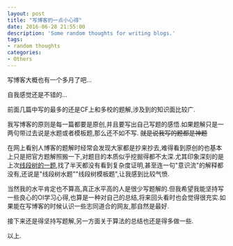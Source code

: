 ```yaml
---
layout: post
title: "写博客的一点小心得"
date: 2016-06-28 21:55:00
description: 'Some random thoughts for writing blogs.'
tags:
- random thoughts
categories:
- Others
---
```


写博客大概也有一个多月了吧...

自我感觉还是不错的...

前面几篇中写的最多的还是CF上和多校的题解,涉及到的知识面比较广.

我写博客的原则是每一篇都要是原创,并且要写出自己写题的感悟.如果题解只是一两句带过去说是水题或者模板题,那么还不如不写.
~~就是说我写的题都是神题~~

在网上看别人博客的题解时经常会发现大家都是抄来抄去,难得看到原创的也基本上只是把官方题解照搬一下,对题目的本质似乎挖掘得都不太深.尤其印象深刻的是上次[线段树的一题](http://blog.csdn.net/kyleyoung_ymj/article/details/51768532),找了半天都没有看到复杂度证明,甚至连一句"意识流"的解释都没有,还说是"线段树水题""线段树模板题",让我感到比较气愤.

当然我的水平肯定也不算高,真正水平高的人是很少写题解的.但我希望我能坚持写一些良心的OI学习心得,也算是一种对自己的总结,将来回头看时也会觉得很充实.如果能在写博客的时候认识一些志同道合的网友,那自然是最好.

接下来还是得坚持写题解,另一方面关于算法的总结也还是得多做一些.

以上.
